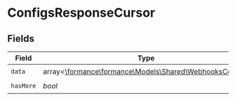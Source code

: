 # ConfigsResponseCursor


## Fields

| Field                                                                                           | Type                                                                                            | Required                                                                                        | Description                                                                                     | Example                                                                                         |
| ----------------------------------------------------------------------------------------------- | ----------------------------------------------------------------------------------------------- | ----------------------------------------------------------------------------------------------- | ----------------------------------------------------------------------------------------------- | ----------------------------------------------------------------------------------------------- |
| `data`                                                                                          | array<[\formance\formance\Models\Shared\WebhooksConfig](../../models/shared/WebhooksConfig.md)> | :heavy_check_mark:                                                                              | N/A                                                                                             |                                                                                                 |
| `hasMore`                                                                                       | *bool*                                                                                          | :heavy_check_mark:                                                                              | N/A                                                                                             | false                                                                                           |